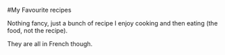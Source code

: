 #My Favourite recipes

Nothing fancy, just a bunch of recipe I enjoy cooking and then eating (the food, not the recipe).

They are all in French though.
